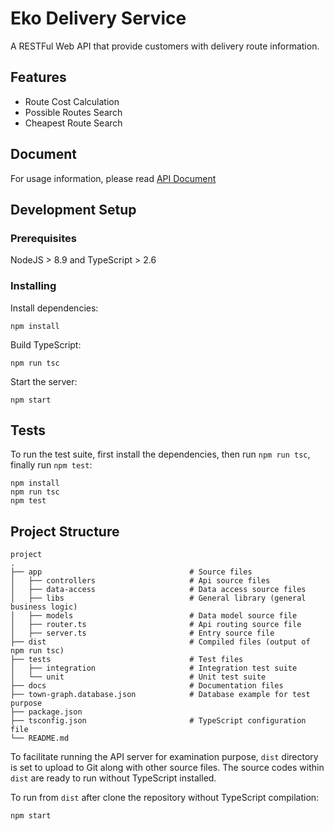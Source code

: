 # Eko Delivery Service

A RESTFul Web API that provide customers with delivery route information.

## Features

* Route Cost Calculation
* Possible Routes Search
* Cheapest Route Search

## Document

For usage information, please read [API Document](https://documenter.getpostman.com/view/1302079/delivery-service/7TFFEt4)

## Development Setup

### Prerequisites

NodeJS > 8.9 and TypeScript > 2.6

### Installing

Install dependencies:

```
npm install
```

Build TypeScript:

```
npm run tsc
```

Start the server:

```
npm start
```

## Tests

To run the test suite, first install the dependencies, then run `npm run tsc`, finally run `npm test`:

```
npm install
npm run tsc
npm test
```

## Project Structure

```
project
.
├── app                                 # Source files
│   ├── controllers                     # Api source files
│   ├── data-access                     # Data access source files
│   ├── libs                            # General library (general business logic)
│   ├── models                          # Data model source file
│   ├── router.ts                       # Api routing source file
│   ├── server.ts                       # Entry source file
├── dist                                # Compiled files (output of npm run tsc)
├── tests                               # Test files
│   ├── integration                     # Integration test suite
│   └── unit                            # Unit test suite
├── docs                                # Documentation files
├── town-graph.database.json            # Database example for test purpose
├── package.json                        
├── tsconfig.json                       # TypeScript configuration file
└── README.md  

```

To facilitate running the API server for examination purpose, `dist` directory is set to upload to Git along with other source files. The source codes within `dist` are ready to run without TypeScript installed.

To run from `dist` after clone the repository without TypeScript compilation:

```
npm start
```
